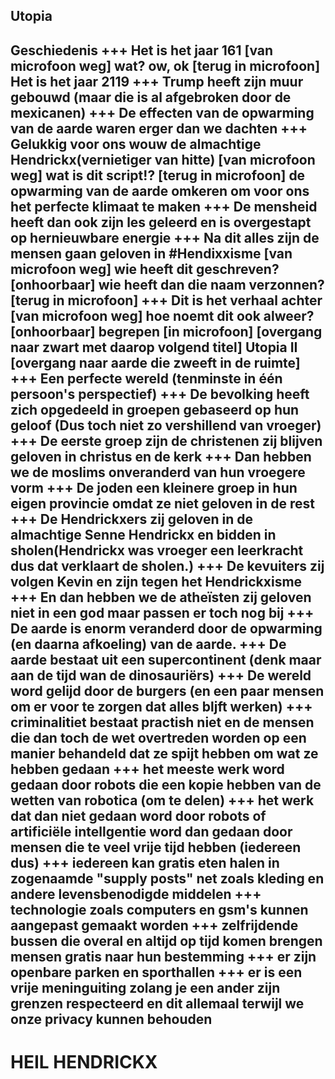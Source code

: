 Utopia
---
Geschiedenis
+++
Het is het jaar 161 [van microfoon weg] wat? ow, ok [terug in microfoon] Het is het jaar 2119
+++
Trump heeft zijn muur gebouwd (maar die is al afgebroken door de mexicanen)
+++
De effecten van de opwarming van de aarde waren erger dan we dachten
+++
Gelukkig voor ons wouw de almachtige Hendrickx(vernietiger van hitte) [van microfoon weg] wat is dit script!? [terug in microfoon] de opwarming van de aarde omkeren om voor ons het perfecte klimaat te maken
+++
De mensheid heeft dan ook zijn les geleerd en is overgestapt op hernieuwbare energie
+++
Na dit alles zijn de mensen gaan geloven in
#Hendixxisme [van microfoon weg] wie heeft dit geschreven? [onhoorbaar] wie heeft dan die naam verzonnen? [terug in microfoon]
+++
Dit is het verhaal achter [van microfoon weg] hoe noemt dit ook alweer? [onhoorbaar] begrepen [in microfoon] [overgang naar zwart met daarop volgend titel] Utopia II [overgang naar aarde die zweeft in de ruimte]
+++
Een perfecte wereld (tenminste in één persoon's perspectief)
+++
De bevolking heeft zich opgedeeld in groepen gebaseerd op hun geloof (Dus toch niet zo vershillend van vroeger)
+++
De eerste groep zijn de christenen zij blijven geloven in christus en de kerk
+++
Dan hebben we de moslims onveranderd van hun vroegere vorm
+++
De joden een kleinere groep in hun eigen provincie omdat ze niet geloven in de rest
+++
De Hendrickxers zij geloven in de almachtige Senne Hendrickx en bidden in sholen(Hendrickx was vroeger een leerkracht dus dat verklaart de sholen.)
+++
De kevuiters zij volgen Kevin en zijn tegen het Hendrickxisme
+++
En dan hebben we de atheïsten zij geloven niet in een god maar passen er toch nog bij
+++
De aarde is enorm veranderd door de opwarming (en daarna afkoeling) van de aarde.
+++
De aarde bestaat uit een supercontinent (denk maar aan de tijd wan de dinosauriërs)
+++
De wereld word gelijd door de burgers (en een paar mensen om er voor te zorgen dat alles bljft werken)
+++
criminalitiet bestaat practish niet en de mensen die dan toch de wet overtreden worden op een manier behandeld dat ze spijt hebben om wat ze hebben gedaan
+++
het meeste werk word gedaan door robots die een kopie hebben van de wetten van robotica (om te delen)
+++
het werk dat dan niet gedaan word door robots of artificiële intellgentie word dan gedaan door mensen die te veel vrije tijd hebben (iedereen dus)
+++
iedereen kan gratis eten halen in zogenaamde "supply posts" net zoals kleding  en andere levensbenodigde middelen
+++
technologie zoals computers en gsm's kunnen aangepast gemaakt worden
+++
zelfrijdende bussen die overal en altijd op tijd komen brengen mensen gratis naar hun bestemming
+++
er zijn openbare parken en sporthallen
+++
er is een vrije meninguiting zolang je een ander zijn grenzen respecteerd
en dit allemaal terwijl we onze privacy kunnen behouden
---
# HEIL HENDRICKX
